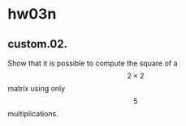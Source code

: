 # hw03n

## custom.02.
Show that it is possible to compute the square of a $$2\times2$$ matrix using only $$5$$ multiplications.

